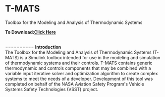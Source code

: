 T-MATS
==========

Toolbox for the Modeling and Analysis of Thermodynamic Systems <br>

<b> To Download:<a href= "https://github.com/nasa/T-MATS/releases" >Click Here</a> </b> <br><br>

==========
<b>Introduction</b> <br>
The Toolbox for the Modeling and Analysis of Thermodynamic Systems (T-MATS) 
is a Simulink toolbox intended for use in the modeling and simulation of thermodynamic 
systems and their controls. T-MATS contains generic thermodynamic and controls 
components that may be combined with a variable input iterative solver and optimization 
algorithm to create complex systems to meet the needs of a developer. Development of this tool
was completed on behalf of the NASA Aviation Safety Program's Vehicle Systems Safety Technologies
(VSST) project.
